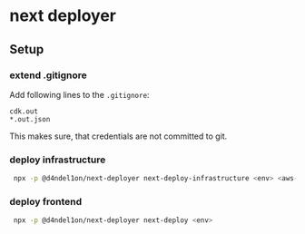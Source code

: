 # next deployer

## Setup

### extend .gitignore

Add following lines to the `.gitignore`:

```
cdk.out
*.out.json
``` 

This makes sure, that credentials are not committed to git.

### deploy infrastructure
```bash
 npx -p @d4ndel1on/next-deployer next-deploy-infrastructure <env> <aws-profile>
```

### deploy frontend
```bash
 npx -p @d4ndel1on/next-deployer next-deploy <env>
```